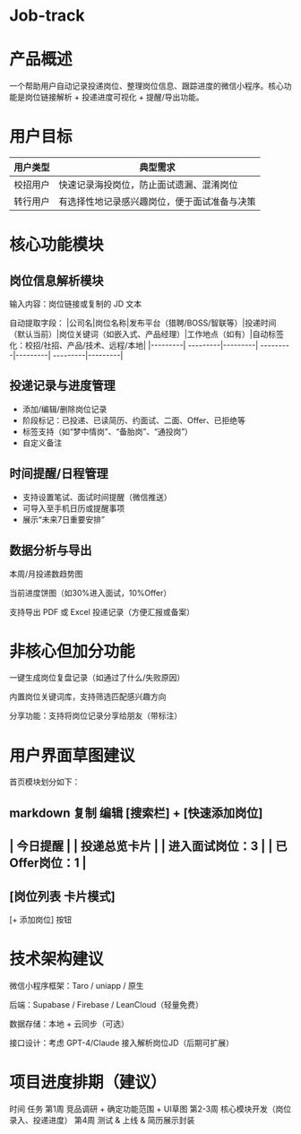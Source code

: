# Job-track
# 产品概述
一个帮助用户自动记录投递岗位、整理岗位信息、跟踪进度的微信小程序。核心功能是岗位链接解析 + 投递进度可视化 + 提醒/导出功能。

# 用户目标
| 用户类型 | 典型需求 |
|---------| ---------|
| 校招用户 |	快速记录海投岗位，防止面试遗漏、混淆岗位 |
| 转行用户	| 有选择性地记录感兴趣岗位，便于面试准备与决策 |


# 核心功能模块
## 岗位信息解析模块
输入内容：岗位链接或复制的 JD 文本

自动提取字段：
|公司名|岗位名称|发布平台（猎聘/BOSS/智联等）|投递时间（默认当前）|岗位关键词（如嵌入式、产品经理）|工作地点（如有）|自动标签化：校招/社招、产品/技术、远程/本地|
|---------| ---------|---------| ---------|---------| ---------|---------|
## 投递记录与进度管理
- 添加/编辑/删除岗位记录
- 阶段标记：已投递、已读简历、约面试、二面、Offer、已拒绝等
- 标签支持（如“梦中情岗”、“备胎岗”、“通投岗”）
- 自定义备注

## 时间提醒/日程管理
- 支持设置笔试、面试时间提醒（微信推送）
- 可导入至手机日历或提醒事项
- 展示“未来7日重要安排”

## 数据分析与导出
本周/月投递数趋势图

当前进度饼图（如30%进入面试，10%Offer）

支持导出 PDF 或 Excel 投递记录（方便汇报或备案）

# 非核心但加分功能
一键生成岗位复盘记录（如通过了什么/失败原因）

内置岗位关键词库，支持筛选匹配感兴趣方向

分享功能：支持将岗位记录分享给朋友（带标注）

# 用户界面草图建议
首页模块划分如下：

markdown
复制
编辑
[搜索栏] + [快速添加岗位]
-------------
| 今日提醒         |
| 投递总览卡片      |
| 进入面试岗位：3   |
| 已Offer岗位：1    |
-------------
[岗位列表 卡片模式]
-------------
[+ 添加岗位] 按钮
# 技术架构建议
微信小程序框架：Taro / uniapp / 原生

后端：Supabase / Firebase / LeanCloud（轻量免费）

数据存储：本地 + 云同步（可选）

接口设计：考虑 GPT-4/Claude 接入解析岗位JD（后期可扩展）

# 项目进度排期（建议）
时间	任务
第1周	竞品调研 + 确定功能范围 + UI草图
第2-3周	核心模块开发（岗位录入、投递进度）
第4周	测试 & 上线 & 简历展示封装


